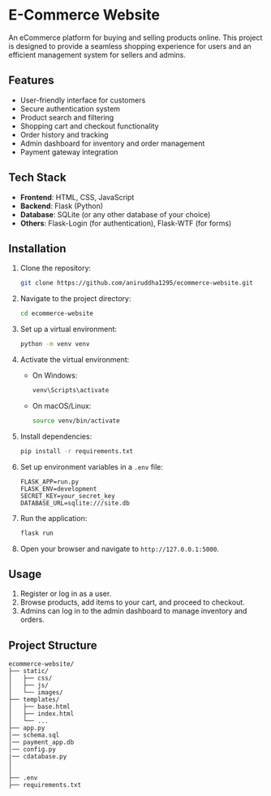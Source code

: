 # E-Commerce Website

An eCommerce platform for buying and selling products online. This project is designed to provide a seamless shopping experience for users and an efficient management system for sellers and admins.

## Features

- User-friendly interface for customers
- Secure authentication system
- Product search and filtering
- Shopping cart and checkout functionality
- Order history and tracking
- Admin dashboard for inventory and order management
- Payment gateway integration

## Tech Stack

- **Frontend**: HTML, CSS, JavaScript
- **Backend**: Flask (Python)
- **Database**: SQLite (or any other database of your choice)
- **Others**: Flask-Login (for authentication), Flask-WTF (for forms)

## Installation

1. Clone the repository:
   ```bash
   git clone https://github.com/aniruddha1295/ecommerce-website.git
   ```
2. Navigate to the project directory:
   ```bash
   cd ecommerce-website
   ```
3. Set up a virtual environment:
   ```bash
   python -m venv venv
   ```
4. Activate the virtual environment:

   - On Windows:
     ```bash
     venv\Scripts\activate
     ```
   - On macOS/Linux:
     ```bash
     source venv/bin/activate
     ```

5. Install dependencies:
   ```bash
   pip install -r requirements.txt
   ```

6. Set up environment variables in a `.env` file:
   ```env
   FLASK_APP=run.py
   FLASK_ENV=development
   SECRET_KEY=your_secret_key
   DATABASE_URL=sqlite:///site.db
   ```

7. Run the application:
   ```bash
   flask run
   ```

8. Open your browser and navigate to `http://127.0.0.1:5000`.

## Usage

1. Register or log in as a user.
2. Browse products, add items to your cart, and proceed to checkout.
3. Admins can log in to the admin dashboard to manage inventory and orders.

## Project Structure

```plaintext
ecommerce-website/
├── static/
│   ├── css/
│   ├── js/
│   └── images/
├── templates/
│   ├── base.html
│   ├── index.html
│   └── ...
├── app.py
│── schema.sql
│── payment_app.db 
│── config.py
|── cdatabase.py   
│   
│   
├── .env
├── requirements.txt

```






